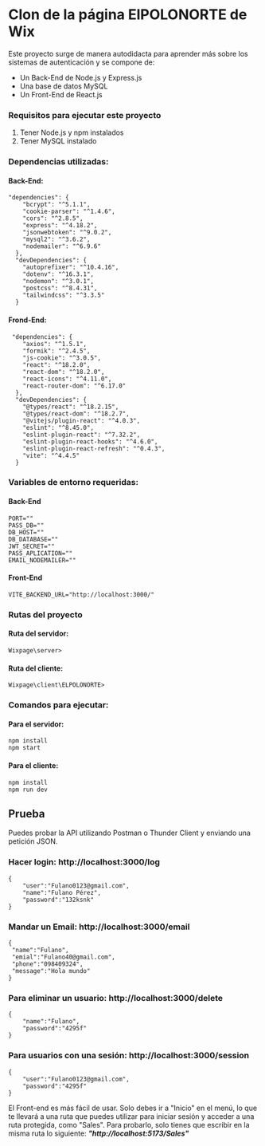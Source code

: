 # Clon de la página ElPOLONORTE de Wix 


<p>
  Este proyecto surge de manera autodidacta para aprender más sobre los sistemas de autenticación y se compone de:
</p>

<ul>
  <li>Un Back-End de Node.js y Express.js</li>
  <li>Una base de datos MySQL</li>
  <li>Un Front-End de React.js</li>
</ul>


### Requisitos para ejecutar este proyecto

<ol>
  <li>Tener Node.js y npm instalados</li>
  <li>Tener MySQL instalado</li>
</ol>

### Dependencias utilizadas:
#### Back-End:

``` 
"dependencies": {
    "bcrypt": "^5.1.1",
    "cookie-parser": "^1.4.6",
    "cors": "^2.8.5",
    "express": "^4.18.2",
    "jsonwebtoken": "^9.0.2",
    "mysql2": "^3.6.2",
    "nodemailer": "^6.9.6"
  },
  "devDependencies": {
    "autoprefixer": "^10.4.16",
    "dotenv": "^16.3.1",
    "nodemon": "^3.0.1",
    "postcss": "^8.4.31",
    "tailwindcss": "^3.3.5"
  }
```
#### Frond-End:
```
 "dependencies": {
    "axios": "^1.5.1",
    "formik": "^2.4.5",
    "js-cookie": "^3.0.5",
    "react": "^18.2.0",
    "react-dom": "^18.2.0",
    "react-icons": "^4.11.0",
    "react-router-dom": "^6.17.0"
  },
  "devDependencies": {
    "@types/react": "^18.2.15",
    "@types/react-dom": "^18.2.7",
    "@vitejs/plugin-react": "^4.0.3",
    "eslint": "^8.45.0",
    "eslint-plugin-react": "^7.32.2",
    "eslint-plugin-react-hooks": "^4.6.0",
    "eslint-plugin-react-refresh": "^0.4.3",
    "vite": "^4.4.5"
  }
```
### Variables de entorno requeridas:
#### Back-End
```
PORT=""
PASS_DB=""
DB_HOST=""
DB_DATABASE=""
JWT_SECRET=""
PASS_APLICATION=""
EMAIL_NODEMAILER=""
```
#### Front-End
```
VITE_BACKEND_URL="http://localhost:3000/"
```
### Rutas del proyecto
#### Ruta del servidor:

```
Wixpage\server>
```
#### Ruta del cliente:
```
Wixpage\client\ELPOLONORTE>
```

### Comandos para ejecutar:


#### Para el servidor:
```
npm install 
npm start
```
#### Para el cliente:
```
npm install 
npm run dev
```
## Prueba
<p>
Puedes probar la API utilizando Postman o Thunder Client y enviando una petición JSON.
</p>

### Hacer login: http://localhost:3000/log
```
{
    "user":"Fulano0123@gmail.com",
    "name":"Fulano Pérez",
    "password":"132ksnk"
}
```

### Mandar un Email: http://localhost:3000/email
```
{
 "name":"Fulano", 
 "emial":"Fulano40@gmail.com", 
 "phone":"098409324", 
 "message":"Hola mundo"
}
```
### Para eliminar un usuario: http://localhost:3000/delete
```
{
    "name":"Fulano",
    "password":"4295f"
}
```
### Para usuarios con una sesión: http://localhost:3000/session
```
{
    "user":"Fulano0123@gmail.com",
    "password":"4295f"
}
```
<p>
  El Front-end es más fácil de usar. Solo debes ir a "Inicio" en el menú, lo que te llevará a una ruta que puedes utilizar para iniciar sesión y acceder a una ruta protegida, como "Sales". Para probarlo, solo tienes que escribir en la misma ruta lo siguiente: 
  <strong><i>"http://localhost:5173/Sales"</i></strong>
</p>
